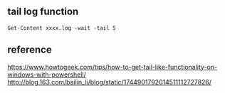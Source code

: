 
## tail log function
```
Get-Content xxxx.log -wait -tail 5
```

## reference
https://www.howtogeek.com/tips/how-to-get-tail-like-functionality-on-windows-with-powershell/  
http://blog.163.com/bailin_li/blog/static/1744901792014511112727826/  
